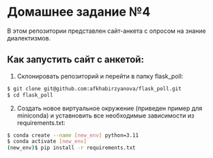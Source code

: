 # Домашнее задание №4 

В этом репозитории представлен сайт-анкета с опросом на знание диалектизмов.

## Как запустить сайт с анкетой:

1. Склонировать репозиторий и перейти в папку flask_poll:

```bash
$ git clone git@github.com:afkhabirzyanova/flask_poll.git
$ cd flask_poll
```

2. Создать новое виртуальное окружение (приведен пример для miniconda) и уставновить все необходимые зависимости из requirements.txt:
```bash
$ conda create --name [new_env] python=3.11
$ conda activate [new_env]
(new_env)$ pip install -r requirements.txt
